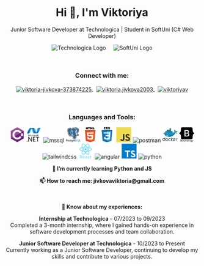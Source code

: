 <h1 align="center">Hi 👋, I'm Viktoriya</h1>
<p align="center">Junior Software Developer at Technologica | Student in SoftUni (C# Web Developer)</p>

<p align="center">
  <img src="https://dfbulgaria.org/wp-content/uploads/2021/12/TechnoLogica-400x400-1.png" alt="Technologica Logo" width="60" height="60"/>
  &nbsp;&nbsp;&nbsp;
  <img src="https://upload.wikimedia.org/wikipedia/commons/7/76/Logo_Software_University_%28SoftUni%29_-_blue.png" alt="SoftUni Logo" width="50" height="50"/>
</p>

<br/>

<h3 align="center">Connect with me:</h3>
<p align="center">
  <a href="https://linkedin.com/in/viktoriya-jivkova-373874225" target="blank">
    <img align="center" src="https://raw.githubusercontent.com/rahuldkjain/github-profile-readme-generator/master/src/images/icons/Social/linked-in-alt.svg" alt="viktoria-jivkova-373874225" height="30" width="40" />
  </a>
  &nbsp;
  <a href="https://fb.com/viktoria.jivkova2003" target="blank">
    <img align="center" src="https://raw.githubusercontent.com/rahuldkjain/github-profile-readme-generator/master/src/images/icons/Social/facebook.svg" alt="viktoria.jivkova2003" height="30" width="40" />
  </a>
  &nbsp;
  <a href="https://www.leetcode.com/viktoriyav" target="blank">
    <img align="center" src="https://raw.githubusercontent.com/rahuldkjain/github-profile-readme-generator/master/src/images/icons/Social/leet-code.svg" alt="viktoriyav" height="30" width="40" />
  </a>
</p>

<br/>

<h3 align="center">Languages and Tools:</h3>
<p align="center">
  <!-- List of icons -->
  <img src="https://raw.githubusercontent.com/devicons/devicon/master/icons/csharp/csharp-original.svg" alt="csharp" width="40" height="40"/>
  <img src="https://raw.githubusercontent.com/devicons/devicon/master/icons/dot-net/dot-net-original-wordmark.svg" alt="dotnet" width="40" height="40"/>
  <img src="https://www.svgrepo.com/show/303229/microsoft-sql-server-logo.svg" alt="mssql" width="40" height="40"/> 
  <img src="https://raw.githubusercontent.com/devicons/devicon/master/icons/postgresql/postgresql-original-wordmark.svg" alt="postgresql" width="40" height="40"/>
  <img src="https://raw.githubusercontent.com/devicons/devicon/master/icons/html5/html5-original-wordmark.svg" alt="html5" width="40" height="40"/> 
  <img src="https://raw.githubusercontent.com/devicons/devicon/master/icons/css3/css3-original-wordmark.svg" alt="css3" width="40" height="40"/> 
  <img src="https://raw.githubusercontent.com/devicons/devicon/master/icons/javascript/javascript-original.svg" alt="javascript" width="40" height="40"/> 
  <img src="https://www.vectorlogo.zone/logos/getpostman/getpostman-icon.svg" alt="postman" width="40" height="40"/>
  <img src="https://raw.githubusercontent.com/devicons/devicon/master/icons/docker/docker-original-wordmark.svg" alt="docker" width="40" height="40"/>
  <img src="https://raw.githubusercontent.com/devicons/devicon/master/icons/bootstrap/bootstrap-plain-wordmark.svg" alt="bootstrap" width="40" height="40"/> 
  <img src="https://www.vectorlogo.zone/logos/tailwindcss/tailwindcss-icon.svg" alt="tailwindcss" width="40" height="40"/>
  <img src="https://raw.githubusercontent.com/devicons/devicon/master/icons/react/react-original-wordmark.svg" alt="react" width="40" height="40"/>
  <img src="https://angular.io/assets/images/logos/angular/angular.svg" alt="angular" width="40" height="40"/>
  <img src="https://raw.githubusercontent.com/devicons/devicon/master/icons/typescript/typescript-original.svg" alt="typescript" width="40" height="40"/>
  <img src="https://i.pinimg.com/originals/92/60/dd/9260dd459aa4566cfa25e86a3f10ea1b.png" alt="python" width="40" height="40"/>
</p>

<p align="center">
  <strong>🌱 I’m currently learning Python and JS</strong>
</p>
<p align="center">
  <strong>📫 How to reach me: jivkovaviktoria@gmail.com</strong>
</p>

<br/>

<p align="center">
  <strong>📄 Know about my experiences:</strong>
  <p align="center">
  <strong>Internship at Technologica</strong> - 07/2023 to 09/2023<br>
  Completed a 3-month internship, where I gained hands-on experience in software development processes and team collaboration.
</p>
<p align="center">
  <strong>Junior Software Developer at Technologica</strong> - 10/2023 to Present<br>
  Currently working as a Junior Software Developer, continuing to develop my skills and contribute to various projects.
</p>

</p>

<br/>
